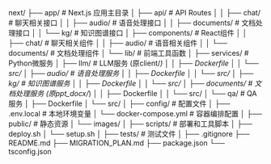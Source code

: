 next/
├── app/                           # Next.js 应用主目录
│   ├── api/                       # API Routes
│   │   ├── chat/                  # 聊天相关接口
│   │   ├── audio/                 # 语音处理接口
│   │   ├── documents/             # 文档处理接口
│   │   └── kg/                    # 知识图谱接口
│   ├── components/                # React组件
│   │   ├── chat/                  # 聊天相关组件
│   │   ├── audio/                 # 语音相关组件
│   │   └── documents/             # 文档处理组件
│   └── lib/                       # 前端工具函数
│
├── services/                      # Python微服务
│   ├── llm/                       # LLM服务 (原client/*)
│   │   ├── Dockerfile
│   │   └── src/
│   ├── audio/                     # 语音处理服务
│   │   ├── Dockerfile
│   │   └── src/
│   ├── kg/                        # 知识图谱服务
│   │   ├── Dockerfile
│   │   └── src/
│   ├── documents/                 # 文档处理服务 (原ppt_docx/*)
│   │   ├── Dockerfile
│   │   └── src/
│   └── qa/                        # QA服务
│       ├── Dockerfile
│       └── src/
│
├── config/                        # 配置文件
│   ├── .env.local                 # 本地环境变量
│   └── docker-compose.yml         # 容器编排配置
│
├── public/                        # 静态资源
│   └── images/
│
├── scripts/                       # 部署和工具脚本
│   ├── deploy.sh
│   └── setup.sh
│
├── tests/                         # 测试文件
│
├── .gitignore
├── README.md
├── MIGRATION_PLAN.md
├── package.json
└── tsconfig.json